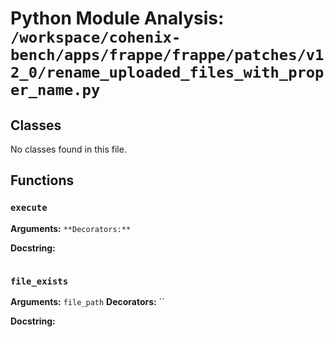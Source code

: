 # Python Module Analysis: `/workspace/cohenix-bench/apps/frappe/frappe/patches/v12_0/rename_uploaded_files_with_proper_name.py`

## Classes

No classes found in this file.


## Functions

### `execute`
**Arguments:** ``
**Decorators:** ``

**Docstring:**
```

```
### `file_exists`
**Arguments:** `file_path`
**Decorators:** ``

**Docstring:**
```

```

